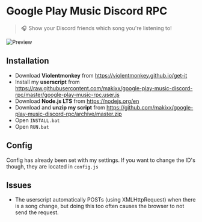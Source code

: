 # Google Play Music Discord RPC
> 🎧 Show your Discord friends which song you're listening to!

![Preview](https://raw.githubusercontent.com/makixx/google-play-music-rpc/master/images/preview.png)

## Installation
- Download **Violentmonkey** from https://violentmonkey.github.io/get-it
- Install my **userscript** from https://raw.githubusercontent.com/makixx/google-play-music-discord-rpc/master/google-play-music-rpc.user.js
- Download **Node.js LTS** from https://nodejs.org/en
- Download and **unzip my script** from https://github.com/makixx/google-play-music-discord-rpc/archive/master.zip
- Open `INSTALL.bat`
- Open `RUN.bat`

## Config
Config has already been set with my settings. If you want to change the ID's though, they are located in `config.js`

## Issues
- The userscript automatically POSTs (using XMLHttpRequest) when there is a song change, but doing this too often causes the browser to not send the request.